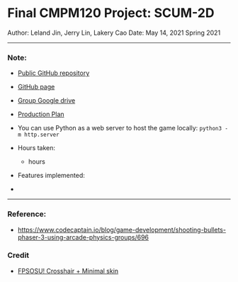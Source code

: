 # Final CMPM120 Project: SCUM-2D
Author: Leland Jin, Jerry Lin, Lakery Cao
Date: May 14, 2021
Spring 2021  

---
### Note:
- [Public GitHub repository](https://github.com/jerrylin4real/scum-2D)

- [GitHub page](https://jerrylin4real.github.io/scum-2D/)

- [Group Google drive](https://drive.google.com/drive/folders/1LB6Vdx5lpXOuZgMV4hXCGnVQgUnjNuvu?usp=sharing)

- [Production Plan](https://docs.google.com/spreadsheets/d/1IPQ5VGNMIJ-X7-zjF-Um_xaEgY5ljL-dkttPFAnFF-o/edit?usp=sharing)


- You can use Python as a web server to host the game locally: `python3 -m http.server`

- Hours taken: 
    - hours

- Features implemented:
- 

---
### Reference:
- https://www.codecaptain.io/blog/game-development/shooting-bullets-phaser-3-using-arcade-physics-groups/696
 
### Credit  
- [FPSOSU! Crosshair + Minimal skin](https://steamcommunity.com/sharedfiles/filedetails/?id=1789952373)




